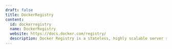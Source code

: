 ```yaml
---
draft: false
title: DockerRegistry
content:
  id: dockerregistry
  name: DockerRegistry
  website: https://docs.docker.com/registry/
  description: Docker Registry is a stateless, highly scalable server side application that stores and lets you distribute Docker images. The Registry is open-source, under the permissive Apache license.
---
```

